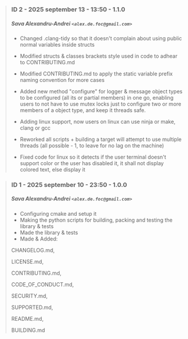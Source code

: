 > ### ID 2 - 2025 september 13 - 13:50 - 1.1.0
>
> ##### Sava Alexandru-Andrei `<alex.de.foc@gmail.com>`
>
> * Changed .clang-tidy so that it doesn't complain about using public normal variables inside structs
>
> * Modified structs & classes brackets style used in code to adhear to CONTRIBUTING.md
>
> * Modified CONTRIBUTING.md to apply the static variable prefix naming convention for more cases
>
> * Added new method "configure" for logger & message object types to be configured (all its or partial members) in one go, enabling
> users to not have to use mutex locks just to configure two or more members of a object type, and keep it threads safe.
>
> * Adding linux support, now users on linux can use ninja or make, clang or gcc
>
> * Reworked all scripts + building a target will attempt to use multiple threads (all possible - 1, to leave for no lag on the machine)
>
> * Fixed code for linux so it detects if the user terminal doesn't support color or the user has disabled it, it shall not
> display colored text, else display it

> ### ID 1 - 2025 september 10 - 23:50 - 1.0.0
>
> ##### Sava Alexandru-Andrei `<alex.de.foc@gmail.com>`
>
> * Configuring cmake and setup it
> * Making the python scripts for building, packing and testing the library & tests
> * Made the library & tests
> * Made & Added:
>
> CHANGELOG.md,
>
> LICENSE.md,
>
> CONTRIBUTING.md,
>
> CODE\_OF\_CONDUCT.md,
>
> SECURITY.md,
>
> SUPPORTED.md,
>
> README.md,
>
> BUILDING.md
